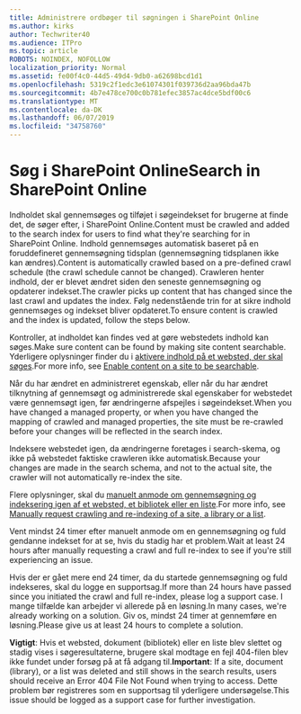```yaml
---
title: Administrere ordbøger til søgningen i SharePoint Online
ms.author: kirks
author: Techwriter40
ms.audience: ITPro
ms.topic: article
ROBOTS: NOINDEX, NOFOLLOW
localization_priority: Normal
ms.assetid: fe00f4c0-44d5-49d4-9db0-a62698bcd1d1
ms.openlocfilehash: 5319c2f1edc3e61074301f039736d2aa96bda47b
ms.sourcegitcommit: 4b7e478ce700c0b781efec3857ac4dce5bdf00c6
ms.translationtype: MT
ms.contentlocale: da-DK
ms.lasthandoff: 06/07/2019
ms.locfileid: "34758760"
---
```

# <a name="search-in-sharepoint-online"></a><span data-ttu-id="96c0f-102">Søg i SharePoint Online</span><span class="sxs-lookup"><span data-stu-id="96c0f-102">Search in SharePoint Online</span></span>

<span data-ttu-id="96c0f-103">Indholdet skal gennemsøges og tilføjet i søgeindekset for brugerne at finde det, de søger efter, i SharePoint Online.</span><span class="sxs-lookup"><span data-stu-id="96c0f-103">Content must be crawled and added to the search index for users to find what they're searching for in SharePoint Online.</span></span> <span data-ttu-id="96c0f-104">Indhold gennemsøges automatisk baseret på en foruddefineret gennemsøgning tidsplan (gennemsøgning tidsplanen ikke kan ændres).</span><span class="sxs-lookup"><span data-stu-id="96c0f-104">Content is automatically crawled based on a pre-defined crawl schedule (the crawl schedule cannot be changed).</span></span> <span data-ttu-id="96c0f-105">Crawleren henter indhold, der er blevet ændret siden den seneste gennemsøgning og opdaterer indekset.</span><span class="sxs-lookup"><span data-stu-id="96c0f-105">The crawler picks up content that has changed since the last crawl and updates the index.</span></span> <span data-ttu-id="96c0f-106">Følg nedenstående trin for at sikre indhold gennemsøges og indekset bliver opdateret.</span><span class="sxs-lookup"><span data-stu-id="96c0f-106">To ensure content is crawled and the index is updated, follow the steps below.</span></span>

<span data-ttu-id="96c0f-107">Kontroller, at indholdet kan findes ved at gøre webstedets indhold kan søges.</span><span class="sxs-lookup"><span data-stu-id="96c0f-107">Make sure content can be found by making site content searchable.</span></span> <span data-ttu-id="96c0f-108">Yderligere oplysninger finder du i [aktivere indhold på et websted, der skal søges](https://docs.microsoft.com/sharepoint/make-site-content-searchable).</span><span class="sxs-lookup"><span data-stu-id="96c0f-108">For more info, see [Enable content on a site to be searchable](https://docs.microsoft.com/sharepoint/make-site-content-searchable).</span></span>

<span data-ttu-id="96c0f-109">Når du har ændret en administreret egenskab, eller når du har ændret tilknytning af gennemsøgt og administrerede skal egenskaber for webstedet være gennemsøgt igen, før ændringerne afspejles i søgeindekset.</span><span class="sxs-lookup"><span data-stu-id="96c0f-109">When you have changed a managed property, or when you have changed the mapping of crawled and managed properties, the site must be re-crawled before your changes will be reflected in the search index.</span></span> 

<span data-ttu-id="96c0f-110">Indeksere webstedet igen, da ændringerne foretages i search-skema, og ikke på webstedet faktiske crawleren ikke automatisk.</span><span class="sxs-lookup"><span data-stu-id="96c0f-110">Because your changes are made in the search schema, and not to the actual site, the crawler will not automatically re-index the site.</span></span> 

<span data-ttu-id="96c0f-111">Flere oplysninger, skal du [manuelt anmode om gennemsøgning og indeksering igen af et websted, et bibliotek eller en liste](https://docs.microsoft.com/sharepoint/crawl-site-conten).</span><span class="sxs-lookup"><span data-stu-id="96c0f-111">For more info, see [Manually request crawling and re-indexing of a site, a library or a list](https://docs.microsoft.com/sharepoint/crawl-site-conten).</span></span>

 <span data-ttu-id="96c0f-112">Vent mindst 24 timer efter manuelt anmode om en gennemsøgning og fuld gendanne indekset for at se, hvis du stadig har et problem.</span><span class="sxs-lookup"><span data-stu-id="96c0f-112">Wait at least 24 hours after manually requesting a crawl and full re-index to see if you're still experiencing an issue.</span></span> 

<span data-ttu-id="96c0f-113">Hvis der er gået mere end 24 timer, da du startede gennemsøgning og fuld indekseres, skal du logge en supportsag.</span><span class="sxs-lookup"><span data-stu-id="96c0f-113">If more than 24 hours have passed since you initiated the crawl and full re-index, please log a support case.</span></span> <span data-ttu-id="96c0f-114">I mange tilfælde kan arbejder vi allerede på en løsning.</span><span class="sxs-lookup"><span data-stu-id="96c0f-114">In many cases, we're already working on a solution.</span></span> <span data-ttu-id="96c0f-115">Giv os, mindst 24 timer at gennemføre en løsning.</span><span class="sxs-lookup"><span data-stu-id="96c0f-115">Please give us at least 24 hours to complete a solution.</span></span>

<span data-ttu-id="96c0f-116">**Vigtigt**: Hvis et websted, dokument (bibliotek) eller en liste blev slettet og stadig vises i søgeresultaterne, brugere skal modtage en fejl 404-filen blev ikke fundet under forsøg på at få adgang til.</span><span class="sxs-lookup"><span data-stu-id="96c0f-116">**Important**: If a site, document (library), or a list was deleted and still shows in the search results, users should receive an Error 404 File Not Found when trying to access.</span></span> <span data-ttu-id="96c0f-117">Dette problem bør registreres som en supportsag til yderligere undersøgelse.</span><span class="sxs-lookup"><span data-stu-id="96c0f-117">This issue should be logged as a support case for further investigation.</span></span> 



